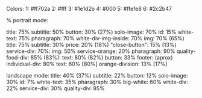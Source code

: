 Colors:
1: #ff702a
2: #fff
3: #1e1d2b
4: #000
5: #ffefe8
6: #2c2b47

%
portrait mode: 

title: 75%
subtitle: 50%
button: 30% (27%)
solo-image: 70%
id: 15%
white-text: 75%
pharagraph: 70%
white-div-img-inside: 70%
    img: 70% (65%)
    title: 75%
    subtitle: 30%
    price: 20% (18%)
    "close-button": 15% (13%)
service-div: 70%:
    img: 50%
    service-orange: 20%
    pharagraph: 90%
quality-food-div: 85% (83%):
    text: 80% (82%)
    button: 33%
footer: (aprox)
    individual-div: 80%
    text: 60% [80%]
    orange-division: 13% [17%]

landscape mode:
title: 40% (37%)
subtitle: 22%
button: 12%
solo-image: 30%
id: 7%
white-text: 35%
pharagraph: 30%
big-white: 60%
white-div: 22%
service-div: 30%
quality-div: 85%

